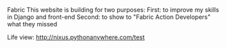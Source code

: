 Fabric
This website is building for two purposes:
First: to improve my skills in Django and front-end
Second: to show to "Fabric Action Developers" what they missed

Life view:
http://nixus.pythonanywhere.com/test
